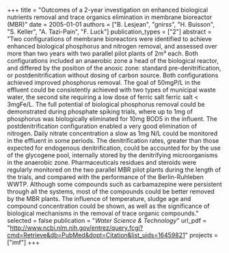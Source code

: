 +++
title = "Outcomes of a 2-year investigation on enhanced biological nutrients removal and trace organics elimination in membrane bioreactor (MBR)"
date = 2005-01-01
authors = ["B. Lesjean", "gnirss", "H. Buisson", "S. Keller", "A. Tazi-Pain", "F. Luck"]
publication_types = ["2"]
abstract = "Two configurations of membrane bioreactors were identified to achieve enhanced biological phosphorus and nitrogen removal, and assessed over more than two years with two parallel pilot plants of 2m³ each. Both configurations included an anaerobic zone a head of the biological reactor, and differed by the position of the anoxic zone: standard pre-denitrification, or postdenitrification without dosing of carbon source. Both configurations achieved improved phosphorus removal. The goal of 50mgP/L in the effluent could be consistently achieved with two types of municipal waste water, the second site requiring a low dose of ferric salt ferric salt < 3mgFe/L. The full potential of biological phosphorus removal could be demonstrated during phosphate spiking trials, where up to 1mg of  phosphorus was biologically eliminated for 10mg BOD5 in the influent. The postdenitrification configuration enabled a very good elimination of nitrogen. Daily nitrate concentration a slow as 1mg N/L could be monitored in the effluent in some periods. The denitrification rates, greater than those expected for endogenous denitrification, could be accounted for by the use of the glycogene pool, internally stored by the denitrifying microorganisms in the anaerobic zone. Pharmaceuticals residues and steroids were regularly monitored on the two parallel MBR pilot plants during the length of the trials, and compared with the performance of the  Berlin-Ruhleben WWTP. Although some compounds such as carbamazepine were persistent through all the systems, most of the compounds could be better removed by the MBR plants. The influence of temperature, sludge age and compound concentration could be shown, as well as the significance of biological mechanisms in the removal of trace organic compounds."
selected = false
publication = "*Water Science & Technology*"
url_pdf = "http://www.ncbi.nlm.nih.gov/entrez/query.fcgi?cmd=Retrieve&db=PubMed&dopt=Citation&list_uids=16459821"
projects = ["imf"]
+++

